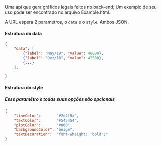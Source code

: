 
Uma api que gera gráficos legais feitos no back-end;
Um exemplo de seu uso pode ser encontrado no arquivo Example.html.

A URL espera 2 parametros, o `data` e o `style`. Ambos JSON.

#### Estrutura do data
```json
{
    "data": [
        {"label": "May/18", "value": 40000},
        {"label": "Dez/18", "value": 42500},
        {...}
    ],

}
```

#### Estrutura do style
##### Esse paramêtro e todas suas opções são opcionais
```json
{
    "lineColor":       "#2e4f5a",
    "textColor":       "#545454",
    "plotColor":       "#000",                
    "backgroundColor": "beige",
    "textDecoration":  "font-wheight: 'bold';"
}
```